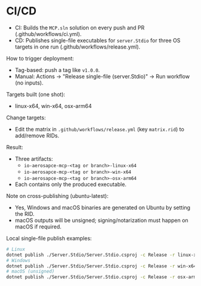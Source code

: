# CI/CD

- CI: Builds the `MCP.sln` solution on every push and PR (.github/workflows/ci.yml).
- CD: Publishes single-file executables for `server.Stdio` for three OS targets in one run (.github/workflows/release.yml).

How to trigger deployment:
- Tag-based: push a tag like `v1.0.0`.
- Manual: Actions → "Release single-file (server.Stdio)" → Run workflow (no inputs).

Targets built (one shot):
- linux-x64, win-x64, osx-arm64

Change targets:
- Edit the matrix in `.github/workflows/release.yml` (key `matrix.rid`) to add/remove RIDs.

Result:
- Three artifacts:
  - `io-aerosapce-mcp-<tag or branch>-linux-x64`
  - `io-aerosapce-mcp-<tag or branch>-win-x64`
  - `io-aerosapce-mcp-<tag or branch>-osx-arm64`
- Each contains only the produced executable.

Note on cross-publishing (ubuntu-latest):
- Yes, Windows and macOS binaries are generated on Ubuntu by setting the RID.
- macOS outputs will be unsigned; signing/notarization must happen on macOS if required.

Local single-file publish examples:
```bash
# Linux
dotnet publish ./Server.Stdio/Server.Stdio.csproj -c Release -r linux-x64 -p:PublishSingleFile=true -p:SelfContained=true
# Windows
dotnet publish ./Server.Stdio/Server.Stdio.csproj -c Release -r win-x64   -p:PublishSingleFile=true -p:SelfContained=true
# macOS (unsigned)
dotnet publish ./Server.Stdio/Server.Stdio.csproj -c Release -r osx-arm64 -p:PublishSingleFile=true -p:SelfContained=true
```

